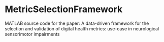 # MetricSelectionFramework
MATLAB source code for the paper: A data-driven framework for the selection and validation of digital health metrics: use-case in neurological sensorimotor impairments 
